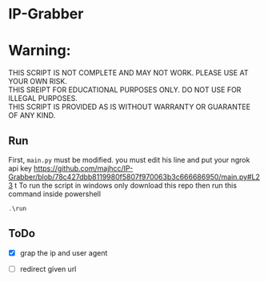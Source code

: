 # IP-Grabber

# Warning:

THIS SCRIPT IS NOT COMPLETE AND MAY NOT WORK.  PLEASE USE AT YOUR OWN RISK.<br/>
THIS SREIPT FOR EDUCATIONAL PURPOSES ONLY.  DO NOT USE FOR ILLEGAL PURPOSES.<br/>
THIS SCRIPT IS PROVIDED AS IS WITHOUT WARRANTY OR GUARANTEE OF ANY KIND.<br/>

## Run

First, `main.py` must be modified. you must edit his line and put your ngrok api key https://github.com/majhcc/IP-Grabber/blob/78c427dbb8119980f5807f970063b3c666686950/main.py#L23 t
To run the script in windows only download this repo then run this command inside powershell

```powershell
.\run
```

 ## ToDo
 
- [x] grap the ip and user agent 
- [ ] redirect given url


